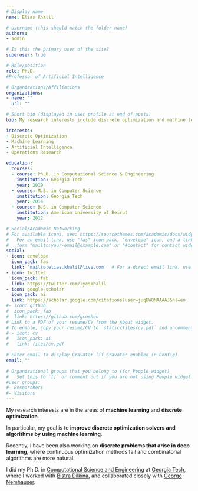 ```yaml
---
# Display name
name: Elias Khalil

# Username (this should match the folder name)
authors:
- admin

# Is this the primary user of the site?
superuser: true

# Role/position
role: Ph.D.
#Professor of Artificial Intelligence

# Organizations/Affiliations
organizations:
- name: ""
  url: ""

# Short bio (displayed in user profile at end of posts)
bio: My research interests include discrete optimization and machine learning.

interests:
- Discrete Optimization
- Machine Learning
- Artificial Intelligence
- Operations Research

education:
  courses:
  - course: Ph.D. in Computational Science & Engineering
    institution: Georgia Tech
    year: 2019
  - course: M.S. in Computer Science
    institution: Georgia Tech
    year: 2014
  - course: B.S. in Computer Science
    institution: American University of Beirut
    year: 2012

# Social/Academic Networking
# For available icons, see: https://sourcethemes.com/academic/docs/widgets/#icons
#   For an email link, use "fas" icon pack, "envelope" icon, and a link in the
#   form "mailto:your-email@example.com" or "#contact" for contact widget.
social:
- icon: envelope
  icon_pack: fas
  link: 'mailto:elias.khalil@live.com'  # For a direct email link, use "mailto:test@example.org".
- icon: twitter
  icon_pack: fab
  link: https://twitter.com/lyeskhalil
- icon: google-scholar
  icon_pack: ai
  link: https://scholar.google.com/citations?user=juqDWQMAAAAJ&hl=en
#- icon: github
#  icon_pack: fab
#  link: https://github.com/gcushen
# Link to a PDF of your resume/CV from the About widget.
# To enable, copy your resume/CV to `static/files/cv.pdf` and uncomment the lines below.  
# - icon: cv
#   icon_pack: ai
#   link: files/cv.pdf

# Enter email to display Gravatar (if Gravatar enabled in Config)
email: ""
  
# Organizational groups that you belong to (for People widget)
#   Set this to `[]` or comment out if you are not using People widget.  
#user_groups:
#- Researchers
#- Visitors
---
```


My research interests are in the areas of <b>machine learning</b> and <b>discrete optimization</b>.</p>
    <p>In particular, my goal is to <b>improve discrete optimization solvers and algorithms by using machine learning</b>.</p><p>Recently, I have been also working on <b>discrete problems that arise in deep learning</b>, where continuous optimization methods fail and combinatorial algorithms are more natural.</p>
		<!-- <p>Particularly, I work on theoretical foundations and scalable algorithms for stochastic processes on networks.</p> -->
		<p>I did my Ph.D. in <a href="http://cse.gatech.edu" target="_blank">Computational Science and Engineering</a> at <a href="http://gatech.edu/" target="_blank">Georgia Tech</a>, where I worked with <a href="http://www.cc.gatech.edu/~bdilkina" target="_blank">Bistra Dilkina</a>, and collaborated closely with <a href="http://www2.isye.gatech.edu/~gnemhaus/" target="_blank">George Nemhauser</a>.</p> 

